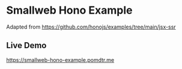 # Smallweb Hono Example

Adapted from <https://github.com/honojs/examples/tree/main/jsx-ssr>

## Live Demo

<https://smallweb-hono-example.pomdtr.me>
